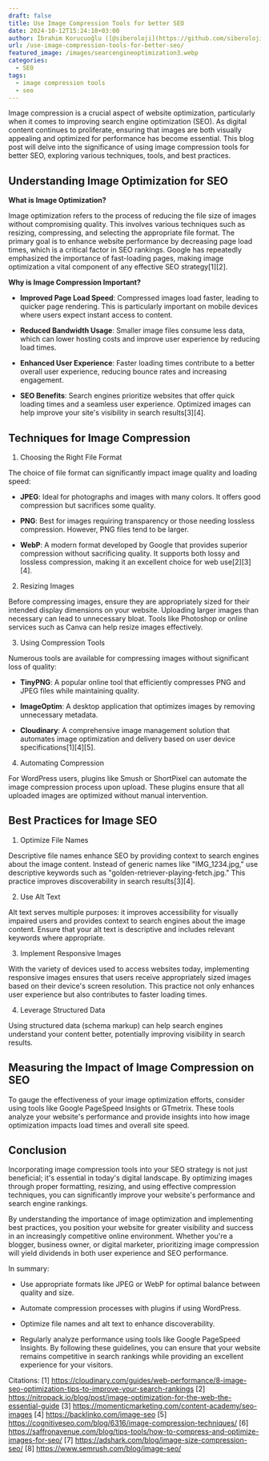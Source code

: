 ```yaml
---
draft: false
title: Use Image Compression Tools for better SEO
date: 2024-10-12T15:24:18+03:00
author: İbrahim Korucuoğlu ([@siberoloji](https://github.com/siberoloji))
url: /use-image-compression-tools-for-better-seo/
featured_image: /images/searcengineoptimization3.webp
categories:
  - SEO
tags:
  - image compression tools
  - seo
---
```

Image compression is a crucial aspect of website optimization, particularly when it comes to improving search engine optimization (SEO). As digital content continues to proliferate, ensuring that images are both visually appealing and optimized for performance has become essential. This blog post will delve into the significance of using image compression tools for better SEO, exploring various techniques, tools, and best practices.

## Understanding Image Optimization for SEO

**What is Image Optimization?**

Image optimization refers to the process of reducing the file size of images without compromising quality. This involves various techniques such as resizing, compressing, and selecting the appropriate file format. The primary goal is to enhance website performance by decreasing page load times, which is a critical factor in SEO rankings. Google has repeatedly emphasized the importance of fast-loading pages, making image optimization a vital component of any effective SEO strategy[1][2].

**Why is Image Compression Important?**
* **Improved Page Load Speed**: Compressed images load faster, leading to quicker page rendering. This is particularly important on mobile devices where users expect instant access to content.

* **Reduced Bandwidth Usage**: Smaller image files consume less data, which can lower hosting costs and improve user experience by reducing load times.

* **Enhanced User Experience**: Faster loading times contribute to a better overall user experience, reducing bounce rates and increasing engagement.

* **SEO Benefits**: Search engines prioritize websites that offer quick loading times and a seamless user experience. Optimized images can help improve your site's visibility in search results[3][4].
## Techniques for Image Compression

1. Choosing the Right File Format

The choice of file format can significantly impact image quality and loading speed:
* **JPEG**: Ideal for photographs and images with many colors. It offers good compression but sacrifices some quality.

* **PNG**: Best for images requiring transparency or those needing lossless compression. However, PNG files tend to be larger.

* **WebP**: A modern format developed by Google that provides superior compression without sacrificing quality. It supports both lossy and lossless compression, making it an excellent choice for web use[2][3][4].
2. Resizing Images

Before compressing images, ensure they are appropriately sized for their intended display dimensions on your website. Uploading larger images than necessary can lead to unnecessary bloat. Tools like Photoshop or online services such as Canva can help resize images effectively.

3. Using Compression Tools

Numerous tools are available for compressing images without significant loss of quality:
* **TinyPNG**: A popular online tool that efficiently compresses PNG and JPEG files while maintaining quality.

* **ImageOptim**: A desktop application that optimizes images by removing unnecessary metadata.

* **Cloudinary**: A comprehensive image management solution that automates image optimization and delivery based on user device specifications[1][4][5].
4. Automating Compression

For WordPress users, plugins like Smush or ShortPixel can automate the image compression process upon upload. These plugins ensure that all uploaded images are optimized without manual intervention.

## Best Practices for Image SEO

1. Optimize File Names

Descriptive file names enhance SEO by providing context to search engines about the image content. Instead of generic names like "IMG_1234.jpg," use descriptive keywords such as "golden-retriever-playing-fetch.jpg." This practice improves discoverability in search results[3][4].

2. Use Alt Text

Alt text serves multiple purposes: it improves accessibility for visually impaired users and provides context to search engines about the image content. Ensure that your alt text is descriptive and includes relevant keywords where appropriate.

3. Implement Responsive Images

With the variety of devices used to access websites today, implementing responsive images ensures that users receive appropriately sized images based on their device's screen resolution. This practice not only enhances user experience but also contributes to faster loading times.

4. Leverage Structured Data

Using structured data (schema markup) can help search engines understand your content better, potentially improving visibility in search results.

## Measuring the Impact of Image Compression on SEO

To gauge the effectiveness of your image optimization efforts, consider using tools like Google PageSpeed Insights or GTmetrix. These tools analyze your website's performance and provide insights into how image optimization impacts load times and overall site speed.

## Conclusion

Incorporating image compression tools into your SEO strategy is not just beneficial; it's essential in today's digital landscape. By optimizing images through proper formatting, resizing, and using effective compression techniques, you can significantly improve your website's performance and search engine rankings.

By understanding the importance of image optimization and implementing best practices, you position your website for greater visibility and success in an increasingly competitive online environment. Whether you're a blogger, business owner, or digital marketer, prioritizing image compression will yield dividends in both user experience and SEO performance.

In summary:
* Use appropriate formats like JPEG or WebP for optimal balance between quality and size.

* Automate compression processes with plugins if using WordPress.

* Optimize file names and alt text to enhance discoverability.

* Regularly analyze performance using tools like Google PageSpeed Insights.
By following these guidelines, you can ensure that your website remains competitive in search rankings while providing an excellent experience for your visitors.

Citations: [1] https://cloudinary.com/guides/web-performance/8-image-seo-optimization-tips-to-improve-your-search-rankings [2] https://nitropack.io/blog/post/image-optimization-for-the-web-the-essential-guide [3] https://momenticmarketing.com/content-academy/seo-images [4] https://backlinko.com/image-seo [5] https://cognitiveseo.com/blog/6316/image-compression-techniques/ [6] https://saffronavenue.com/blog/tips-tools/how-to-compress-and-optimize-images-for-seo/ [7] https://adshark.com/blog/image-size-compression-seo/ [8] https://www.semrush.com/blog/image-seo/
